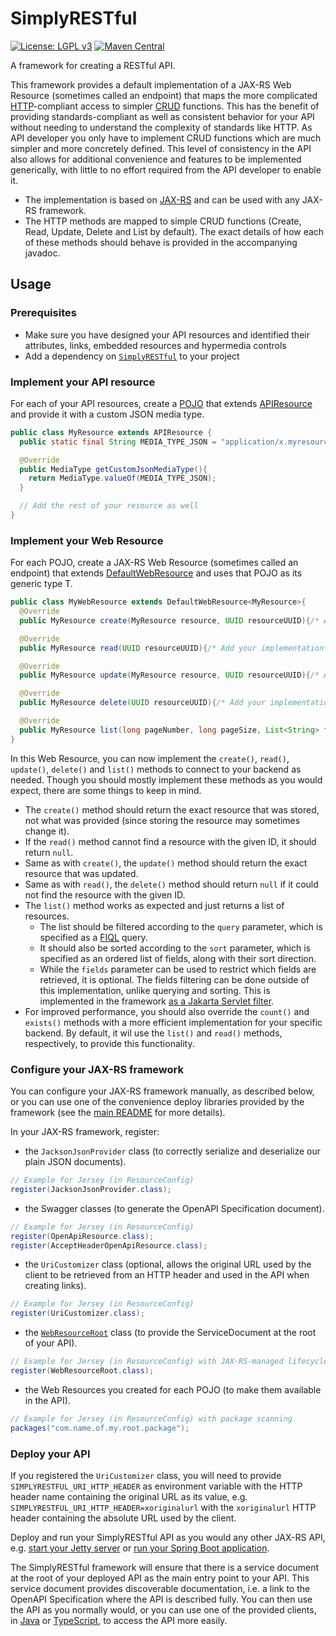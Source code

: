 # SimplyRESTful
[![License: LGPL v3](https://img.shields.io/badge/License-LGPL%20v3-blue.svg?style=plastic)](https://www.gnu.org/licenses/lgpl-3.0)
[![Maven Central](https://maven-badges.herokuapp.com/maven-central/com.github.arucard21.simplyrestful/SimplyRESTful/badge.svg?style=plastic)](https://maven-badges.herokuapp.com/maven-central/com.github.arucard21.simplyrestful/SimplyRESTful)

A framework for creating a RESTful API.

This framework provides a default implementation of a JAX-RS Web Resource (sometimes called an endpoint) that maps the more complicated [HTTP](https://tools.ietf.org/html/rfc7231)-compliant access to simpler [CRUD](https://en.wikipedia.org/wiki/Create,_read,_update_and_delete) functions. This has the benefit of providing standards-compliant as well as consistent behavior for your API without needing to understand the complexity of standards like HTTP. As API developer you only have to implement CRUD functions which are much simpler and more concretely defined. This level of consistency in the API also allows for additional convenience and features to be implemented generically, with little to no effort required from the API developer to enable it.
* The implementation is based on [JAX-RS](https://jakarta.ee/specifications/restful-ws/) and can be used with any JAX-RS framework.
* The HTTP methods are mapped to simple CRUD functions (Create, Read, Update, Delete and List by default). The exact details of how each of these methods should behave is provided in the accompanying javadoc.

## Usage
### Prerequisites
* Make sure you have designed your API resources and identified their attributes, links, embedded resources and hypermedia controls
* Add a dependency on [`SimplyRESTful`](https://search.maven.org/artifact/com.github.arucard21.simplyrestful/SimplyRESTful/) to your project

### Implement your API resource
For each of your API resources, create a [POJO](https://en.wikipedia.org/wiki/Plain_old_Java_object) that extends [APIResource](/SimplyRESTful-resources/src/main/java/simplyrestful/api/framework/resources/APIResource.java) and provide it with a custom JSON media type.

```Java
public class MyResource extends APIResource {  
  public static final String MEDIA_TYPE_JSON = "application/x.myresource-v1+json";

  @Override
  public MediaType getCustomJsonMediaType(){
  	return MediaType.valueOf(MEDIA_TYPE_JSON);
  }

  // Add the rest of your resource as well
}
```
### Implement your Web Resource
For each POJO, create a JAX-RS Web Resource (sometimes called an endpoint) that extends [DefaultWebResource](src/main/java/simplyrestful/api/framework/core/DefaultWebResource.java) and uses that POJO as its generic type T.

```Java
public class MyWebResource extends DefaultWebResource<MyResource>{
  @Override
  public MyResource create(MyResource resource, UUID resourceUUID){/* Add your implementation*/}

  @Override
  public MyResource read(UUID resourceUUID){/* Add your implementation*/}

  @Override
  public MyResource update(MyResource resource, UUID resourceUUID){/* Add your implementation*/}

  @Override
  public MyResource delete(UUID resourceUUID){/* Add your implementation*/}

  @Override
  public MyResource list(long pageNumber, long pageSize, List<String> fields, String query, List<SortOrder> sort){/* Add your implementation*/}
}
```
In this Web Resource, you can now implement the `create()`, `read()`, `update()`, `delete()` and `list()` methods to connect to your backend as needed. Though you should mostly implement these methods as you would expect, there are some things to keep in mind.
* The `create()` method should return the exact resource that was stored, not what was provided (since storing the resource may sometimes change it).
* If the `read()` method cannot find a resource with the given ID, it should return `null`.
* Same as with `create()`, the `update()` method should return the exact resource that was updated.
* Same as with `read()`, the `delete()` method should return `null` if it could not find the resource with the given ID.
* The `list()` method works as expected and just returns a list of resources.
  * The list should be filtered according to the `query` parameter, which is specified as a [FIQL](https://tools.ietf.org/html/draft-nottingham-atompub-fiql-00) query.
  * It should also be sorted according to the `sort` parameter, which is specified as an ordered list of fields, along with their sort direction.
  * While the `fields` parameter can be used to restrict which fields are retrieved, it is optional. The fields filtering can be done outside of this implementation, unlike querying and sorting. This is implemented in the framework [as a Jakarta Servlet filter](/fields-filter-json-servlet).
* For improved performance, you should also override the `count()` and `exists()` methods with a more efficient implementation for your specific backend. By default, it wil use the `list()` and `read()` methods, respectively, to provide this functionality.

### Configure your JAX-RS framework
You can configure your JAX-RS framework manually, as described below, or you can use one of the convenience deploy libraries provided by the framework (see the [main README](/../..) for more details).

In your JAX-RS framework, register:
* the `JacksonJsonProvider` class (to correctly serialize and deserialize our plain JSON documents).
```Java
// Example for Jersey (in ResourceConfig)
register(JacksonJsonProvider.class);
```
* the Swagger classes (to generate the OpenAPI Specification document).
```Java
// Example for Jersey (in ResourceConfig)
register(OpenApiResource.class);
register(AcceptHeaderOpenApiResource.class);
```
* the `UriCustomizer` class (optional, allows the original URL used by the client to be retrieved from an HTTP header and used in the API when creating links).
```Java
// Example for Jersey (in ResourceConfig)
register(UriCustomizer.class);
```
* the [`WebResourceRoot`](src/main/java/simplyrestful/api/framework/core/servicedocument/WebResourceRoot.java) class (to provide the ServiceDocument at the root of your API).
```Java
// Example for Jersey (in ResourceConfig) with JAX-RS-managed lifecycle
register(WebResourceRoot.class);
```
* the Web Resources you created for each POJO (to make them available in the API).
```Java
// Example for Jersey (in ResourceConfig) with package scanning
packages("com.name.of.my.root.package");
```

### Deploy your API
If you registered the `UriCustomizer` class, you will need to provide `SIMPLYRESTFUL_URI_HTTP_HEADER` as environment variable with the HTTP header name containing the original URL as its value, e.g. `SIMPLYRESTFUL_URI_HTTP_HEADER=xoriginalurl` with the `xoriginalurl` HTTP header containing the absolute URL used by the client. 

Deploy and run your SimplyRESTful API as you would any other JAX-RS API, e.g. [start your Jetty server](https://www.eclipse.org/jetty/documentation/current/startup.html) or [run your Spring Boot application](https://docs.spring.io/spring-boot/docs/current/reference/html/using-spring-boot.html#using-boot-running-your-application).

The SimplyRESTful framework will ensure that there is a service document at the root of your deployed API as the main entry point to your API. This service document provides discoverable documentation, i.e. a link to the OpenAPI Specification where the API is described fully. You can then use the API as you normally would, or you can use one of the provided clients, in [Java](/client) or [TypeScript](/client-ts), to access the API more easily.
